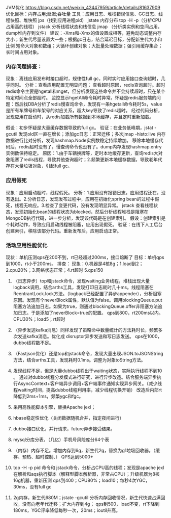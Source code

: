 

JVM优化
https://blog.csdn.net/weixin_42447959/article/details/81637909
优化目标：内存占用;延迟;吞吐量
工具：应用日志、堆栈错误信息、GC日志、线程快照、堆快照
jps（找到应用进程pid）
jstate 内存分布
top -H -p（分析CPU占用高的线程）
jstack 分析线程状态和栈信息
jmap （分析类实例和空间占用，dump堆内存到文件）
建议：-Xms和-Xmx的值设置成相等，避免动态调整内存大小；新生代尽量设置大一些；根据gc日志，结合延迟目标，分配新生代大小和比例
短命大对象和数组；大循环创建对象；大批量处理数据；强引用缓存集合；长时间占用对象。
### 内存问题排查：
现象：离线应用发布时接口超时，规律性full gc，同时实时应用接口查询超时，几乎同时。
分析：查看应用配置无明显问题；
查看超时原因，redis查询超时。超时redis命令主要是hgetall和mget，但分析发现这些命令并不会持续超时，只在某个特定时间点全部超时。
监控显示hgetAll命令耗时异常。怀疑是redis服务端的问题：然后找DBA分析了redis慢查询命令，发现有一条hgetall命令耗时5s，value是所有车牌号和车架号的对应关系，超大key导致了redis超时。
经过代码分析，发现应用在启动时，从redis加载所有数据到本地缓存，并且定时重新加载。

假设：初步怀疑是大量缓存数据导致的full gc。
验证：在业务低峰期，jstat -gcutil  发现old区一直在增长；添加gc日志：正常迁移；多次jmap -histo:live 内存数据进行比对分析，发现hashmap.Node实例数稳定持续增加。
移除本地缓存代码后，redis超时没有了，慢查询命令也没有了。dump内存发现hashmap.entry实例数保持稳定。
原因：1.由于车辆换牌等，定时本地缓存更新，查询redis大对象阻塞了redis线程，导致其他查询超时；2.频繁更新本地缓存数据，导致老年代存在大量垃圾对象，引起full gc。
### 应用假死
现象：应用启动超时，线程假死。
分析：1.应用没有报错日志，应用进程还在，没有退出。2.分析日志，发现发布过程中，应用在初始化spring bean的过程中假死，线程无响应。3.检查了变更代码，没有发现明显异常。
jstack 查看线程状态，发现初始化bean的线程状态为blocked，然后分析线程堆栈是阻塞在MongoDB执行代码，进一步分析，发现该代码是在创建索引。
假设：创建索引是个耗时动作，导致应用启动线程被阻塞，应用出现假死。
验证：在线下人工后台创建索引，移除该部分代码。重新发布后，应用启动正常。


### 活动应用性能优化
现状：单机压测qps在200不到，rt已经超过200ms，接口熔断了
目标：单机qps到1000，rt小于200ms。
排查：
现象：0.机器是4核8g；1.load到2；2.cpu20%；3.网络状态正常；4.rt超时 5.qps150
1. （日志异步）top和jstack命令，发现waiting业务线程，堆栈出现大量logback调用，结合arths工具，发现打印日志耗时几十ms。线程阻塞在ReentrantLock.lock方法。（logback已经配置了异步appender），分析阻塞原因。发现有个neverBlock属性，默认值为false。调用blockingQueue.put阻塞方法追加日志。如果为true，则通过blockingQueue.offer非阻塞方法追加日志。于是添加了neverBlock=true的配置。
qps到800，rt200ms以内。CPU30%；load5；rt超时
2. （异步发送kafka消息）同样发现了策略命中数量统计的方法耗时长，频繁多次发送kafka消息。优化成 disruptor异步发送和写日志发送。
qps在1000，dubbo线程数不足。
3. （Fastjson优化）还是top和jstack命令，发现大量出现JSON.toJSONString方法，结合arths工具，发现耗时0.1ms。调整为对象toString方法。
4. 发现线程不足，但是大量dubbo线程出于waiting状态，实际执行线程不到10 。
通过对dubbo线程分发模式进行研究，进行异步改造。结合服务端异步执行AsyncContext+客户端异步调用+客户端事件通知实现异步网关。（减少线程waiting时间，提高dubbo线程利用率，减少线程切换开销）
改造后内部rt降低到2ms+1ms，频繁ygc和fgc。
5. 采用高性能脚本引擎，替换Apache jexl；
6. hbase稳定性优化（关闭数据随机合并，指定夜间进行）
7. dubbo接口优化，并行请求，future异步接受结果。
8. mysql分库分表，（几亿）手机号风险库分64个表
5. （内存）内存不足。增加内存到6g，新生代2g，替换为g1垃圾回收器。（缓存、预热、超时控制、）
QPS达到5000+

1. top -H -p pid 命令和  jstack命令，分析占CPU高的线程；发现是apache jexl在解析和aqs执行脚本（解释型脚本解析器，非常占CPU）；升级机器为8核16g机器，重新压测
qps到400；CPU80%；load10；每秒4次YGC，30ms，没有full gc
2. 2g内存，新生代680M；jstate -gcutil 分析内存回收情况，新生代快速占满回收，没有向老年代迁移；扩大内存到4g；
qps到500，load不变，rt下降到180ms，YGC评率降低每秒一次，20ms；ioutil升高。

